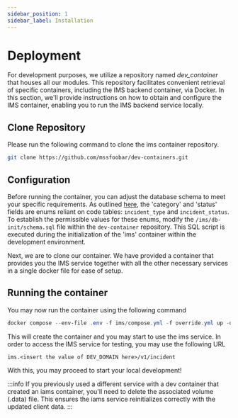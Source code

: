 ```yaml
---
sidebar_position: 1
sidebar_label: Installation
---
```


# Deployment

For development purposes, we utilize a repository named _dev_container_ that houses all our modules. This repository facilitates convenient retrieval of specific containers, including the IMS backend container, via Docker. In this section, we'll provide instructions on how to obtain and configure the IMS container, enabling you to run the IMS backend service locally.

## Clone Repository
Please run the following command to clone the ims container repository. 
```bash
git clone https://github.com/mssfoobar/dev-containers.git
```

## Configuration
Before running the container, you can adjust the database schema to meet your specific requirements. As outlined [here](/docs/modules/ims/overview/concepts/incident.mdx), the 'category' and 'status' fields are enums reliant on code tables: `incident_type` and `incident_status`. To establish the permissible values for these enums, modify the `/ims/db-init/schema.sql` file within the `dev-container` repository. This SQL script is executed during the initialization of the 'ims' container within the development environment.


Next, we are to clone our container. We have provided a container that provides you the IMS service together with all the other necessary services in a single docker file for ease of setup.

## Running the container

You may now run the container using the following command

```powershell
docker compose --env-file .env -f ims/compose.yml -f override.yml up -d
```

This will create the container and you may start to use the ims service. In order to access the IMS service for testing, you may use the following URL

```
ims.<insert the value of DEV_DOMAIN here>/v1/incident
```

With this, you may proceed to start your local development!

:::info
If you previously used a different service with a dev container that created an iams container, you'll need to delete the associated volume (.data) file. This ensures the iams service reinitializes correctly with the updated client data.
:::


